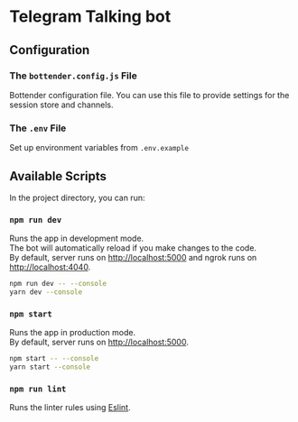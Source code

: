# Telegram Talking bot

## Configuration

### The `bottender.config.js` File

Bottender configuration file. You can use this file to provide settings for the session store and channels.

### The `.env` File

Set up environment variables from `.env.example`

## Available Scripts

In the project directory, you can run:

### `npm run dev`

Runs the app in development mode.<br>
The bot will automatically reload if you make changes to the code.<br>
By default, server runs on [http://localhost:5000](http://localhost:5000) and ngrok runs on [http://localhost:4040](http://localhost:4040).

```sh
npm run dev -- --console
yarn dev --console
```

### `npm start`

Runs the app in production mode.<br>
By default, server runs on [http://localhost:5000](http://localhost:5000).

```sh
npm start -- --console
yarn start --console
```

### `npm run lint`

Runs the linter rules using [Eslint](https://eslint.org/).
